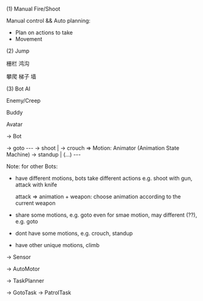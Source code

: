 (1) Manual Fire/Shoot

Manual control && Auto planning:

-  Plan on actions to take 
-  Movement 

(2) Jump 

栅栏 鸿沟

攀爬 梯子 墙

(3) Bot AI

Enemy/Creep

Buddy


Avatar

-> Bot

   -> goto          ---
   -> shoot            |
   -> crouch            => Motion: Animator (Animation State Machine)
   -> standup          |
   (...)            ---

Note: for other Bots:

-  have different motions, bots take different actions
   e.g. shoot with gun, attack with knife

   attack => animation + weapon:
   choose animation according to the current weapon
 
-  share some motions, e.g. goto 
   even for smae motion, may different (??), e.g. goto

-  dont have some motions, e.g. crouch, standup

-  have other unique motions, climb


-> Sensor

-> AutoMotor

-> TaskPlanner

   -> GotoTask
   -> PatrolTask
